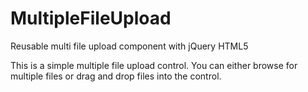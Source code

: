# MultipleFileUpload
Reusable multi file upload component with jQuery HTML5

This is a simple multiple file upload control. You can either browse for multiple files or drag and drop files into the control. 
